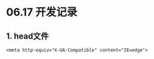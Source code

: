 # 06.17 开发记录

## 1. head文件

```
<meta http-equiv="X-UA-Compatible" content="IE=edge">
```







































































